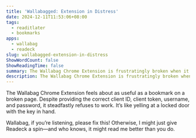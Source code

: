 ```yaml
---
title: 'Wallabagged: Extension in Distress'
date: 2024-12-11T11:53:06+08:00
tags:
  - readitlater
  - bookmarks
apps:
  - wallabag
  - readeck
slug: wallabagged-extension-in-distress
ShowWordCount: false
ShowReadingTime: false
summary: The Wallabag Chrome Extension is frustratingly broken when it comes to authentication.
description: The Wallabag Chrome Extension is frustratingly broken when it comes to authentication.
---
```

The Wallabag Chrome Extension feels about as useful as a bookmark on a broken page. Despite providing the correct client ID, client token, username, and password, it steadfastly refuses to work. It’s like yelling at a locked door with the key in hand.

Wallabag, if you’re listening, please fix this! Otherwise, I might just give Readeck a spin—and who knows, it might read me better than you do.